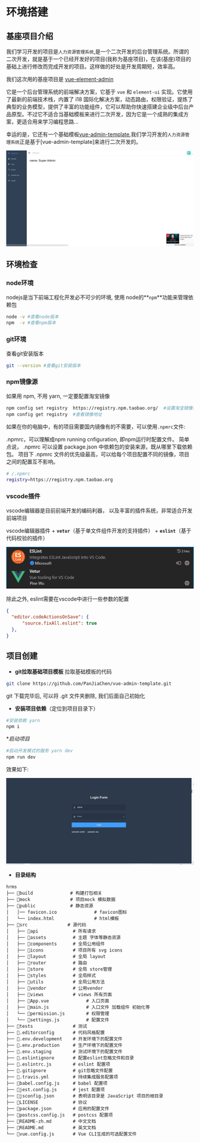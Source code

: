 # 环境搭建

## 基座项目介绍

我们学习开发的项目是`人力资源管理系统`,是一个二次开发的后台管理系统。所谓的二次开发，就是基于一个已经开发好的项目(我称为基座项目)，在该(基座)项目的基础上进行修改而完成开发的项目。这样做的好处是开发周期短，效率高。

我们这次用的基座项目是 [vue-element-admin](https://panjiachen.gitee.io/vue-element-admin-site/zh/)

它是一个后台管理系统的前端解决方案，它基于 `vue` 和 `element-ui` 实现。它使用了最新的前端技术栈，内置了 i18 国际化解决方案，动态路由，权限验证，提炼了典型的业务模型，提供了丰富的功能组件，它可以帮助你快速搭建企业级中后台产品原型。不过它不适合当基础模板来进行二次开发，因为它是一个成熟的集成方案，更适合用来学习编程思路...

幸运的是，它还有一个基础模板[vue-admin-template](https://github.com/PanJiaChen/vue-admin-template),我们学习开发的`人力资源管理系统`正是基于[vue-admin-template]来进行二次开发的。

![202206230857](./images/202206230857.png)

## 环境检查

### node环境

nodejs是当下前端工程化开发必不可少的环境, 使用 node的**`npm`**功能来管理依赖包

```bash
node -v #查看node版本
npm  -v #查看npm版本
```

### git环境

查看git安装版本

```bash
git --version #查看git安装版本
```

### npm镜像源

如果用 npm,  不用 yarn, 一定要配置淘宝镜像

```bash
npm config set registry  https://registry.npm.taobao.org/  #设置淘宝镜像地址
npm config get registry  #查看镜像地址
```

如果在你的电脑中，有的项目需要国内镜像有的不需要，可以使用`.npmrc`文件:

.npmrc，可以理解成npm running cnfiguration, 即npm运行时配置文件。
简单点说， .npmrc 可以设置 package.json 中依赖包的安装来源，既从哪里下载依赖包。
项目下 .npmrc 文件的优先级最高，可以给每个项目配置不同的镜像，项目之间的配置互不影响。

```bash
# /.npmrc
registry=https://registry.npm.taobao.org
```

### vscode插件

vscode编辑器是目前前端开发的编码利器， 以及丰富的插件系统，非常适合开发前端项目

vscode编辑器插件 + **`vetur`**（基于单文件组件开发的支持插件） + **`eslint`**（基于代码校验的插件）

![202206230915](./images/202206230915.png)

除此之外, eslint需要在vscode中进行一些参数的配置

```json
{ 
  "editor.codeActionsOnSave": {
      "source.fixAll.eslint": true
  },
}
```

## 项目创建

* **git拉取基础项目模板**
拉取基础模板的代码

```bash
git clone https://github.com/PanJiaChen/vue-admin-template.git
```

git 下载完毕后, 可以将 .git 文件夹删除, 我们后面自己初始化

* **安装项目依赖**（定位到项目目录下）

```bash
#安装依赖 yarn
npm i 
```

**启动项目*

```bash
#启动开发模式的服务 yarn dev
npm run dev 
```

效果如下:

![202206230107](./images/202206230107.png)

* **目录结构**

```text
hrms
├── 📂build              # 构建打包相关
├── 📂mock               # 项目mock 模拟数据
├── 📂public             # 静态资源
│   │── favicon.ico              # favicon图标
│   └── index.html               # html模板
├── 📂src               # 源代码
│   ├── 📂api             # 所有请求
│   ├── 📂assets          # 主题 字体等静态资源
│   ├── 📂components      # 全局公用组件
│   ├── 📂icons           # 项目所有 svg icons
│   ├── 📂layout          # 全局 layout
│   ├── 📂router          # 路由
│   ├── 📂store           # 全局 store管理
│   ├── 📂styles          # 全局样式
│   ├── 📂utils           # 全局公用方法
│   ├── 📂vendor          # 公用vendor
│   ├── 📂views           # views 所有页面
│   ├── 📄App.vue              # 入口页面
│   ├── 📄main.js              # 入口文件 加载组件 初始化等
│   └── 📄permission.js        # 权限管理
│   └── 📄settings.js          # 配置文件
├── 📂tests               # 测试
├── 📄.editorconfig       # 代码风格配置    
├── 📄.env.development    # 开发环境下的配置文件
├── 📄.env.production     # 生产环境下的配置文件
├── 📄.env.staging        # 测试环境下的配置文件
├── 📄.eslintignore       # 配置eslint忽略文件和目录
├── 📄.eslintrc.js        # eslint 配置项
├── 📄.gitignore          # git忽略文件配置
├── 📄.travis.yml         # 持续集成服务配置项
├── 📄babel.config.js     # babel 配置项
├── 📄jest.config.js      # jest 配置项
├── 📄jsconfig.json       # 表明该目录是 JavaScript 项目的根目录
├── 📄LICENSE             # 协议
├── 📄package.json        # 应用的配置文件
├── 📄postcss.config.js   # postcss 配置项
├── 📄README-zh.md        # 中文文档
├── 📄README.md           # 英文文档
└── 📄vue.config.js       # Vue CLI生成的可选配置文件
```
